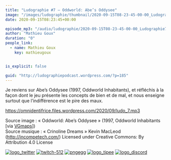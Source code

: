 ```yaml
---
title: "Ludographie #7 – Oddworld: Abe’s Oddysee"
image: "/images/ludographie/thumbnail/2020-09-15T08-23-45-00-00_Ludographie7OddworldAbesOddysee.jpg"
date: 2020-09-15T08:23:45+00:00

episode_mp3: "/audio/ludographie/2020-09-15T08-23-45-00-00_Ludographie7OddworldAbesOddysee.mp3"
author: "Mathieu Goux"
duration: "0"
people_link: 
  - name: Mathieu Goux
    key: mathieugoux


is_explicit: false

guid: "http://ludographiepodcast.wordpress.com/?p=185"
---
```


<PodcastHeader/>

<!-- ECRIRE LA DESCRIPTION DE L'EPISODE SOUS CETTE LIGNE -->
<p>Je reviens sur Abe’s Oddysee (1997, Oddworld Inhabitants), et réfléchis à la façon dont le jeu présente les concepts de bien et de mal, et nous enseigne surtout que l’indifférence est le pire des maux.</p>
<p></p>
<p><a href="https://omnidentifrice.files.wordpress.com/2020/09/ludo_7.mp3" rel="nofollow">https://omnidentifrice.files.wordpress.com/2020/09/ludo_7.mp3</a></p>
 
<p>Source image : «&nbsp;Oddworld: Abe’s Oddysee&nbsp;» (1997, Oddworld Inhabitants [via <a href="https://www.vgmaps.com/Atlas/PSX/Oddworld-Abe'sOddysee-RuptureFarms-Zulag1-Zone3.png" rel="nofollow">VGmaps</a>])<br>
Source musique : «&nbsp;Crinoline Dreams&nbsp;» Kevin MacLeod (<a title="http://incompetech.com/" href="http://incompetech.com/" rel="nofollow">http://incompetech.com/</a>) Licensed under Creative Commons: By Attribution 4.0 License</p>


<tr>
<td><a href="https://twitter.com/Gouximan" rel="nofollow"><img src="/resources/ludographie/2020-09-15T08-23-45-00-00_Ludographie7OddworldAbesOddysee/logo_twitter-1.png" alt="logo_twitter"></a></td>
<td><a href="https://www.twitch.tv/mathieugoux" rel="nofollow"><img src="/resources/ludographie/2020-09-15T08-23-45-00-00_Ludographie7OddworldAbesOddysee/twitch-512-1.png" alt="twitch-512"></a></td>
<td><a href="https://www.youtube.com/user/MattTheFatalifieur/videos" rel="nofollow"><img src="/resources/ludographie/2020-09-15T08-23-45-00-00_Ludographie7OddworldAbesOddysee/pngegg.png" alt="pngegg"></a></td>
<td><a href="http://fr.tipeee.com/calvinball" rel="nofollow"><img src="/resources/ludographie/2020-09-15T08-23-45-00-00_Ludographie7OddworldAbesOddysee/logo_tipee-1.png" alt="logo_tipee"></a></td>
<td><a href="https://discord.com/invite/4RnA9v7" rel="nofollow"><img src="/resources/ludographie/2020-09-15T08-23-45-00-00_Ludographie7OddworldAbesOddysee/logo_discord-1.png" alt="logo_discord"></a></td>
</tr>




